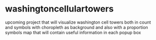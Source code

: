# washingtoncellulartowers

upcoming project that will visualize washington cell towers both in count and symbols with choropleth as background 
and also with a proportion symbols map that will contain useful information in each popup box 
